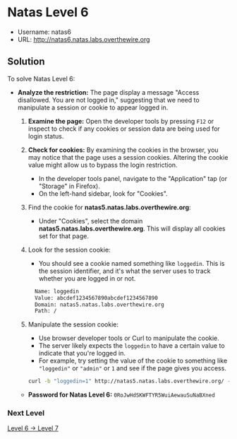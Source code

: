 # Natas Level 6

- Username: natas6
- URL: http://natas6.natas.labs.overthewire.org

## Solution

To solve Natas Level 6:

- **Analyze the restriction:** The page display a message "Access disallowed. You are not logged in," suggesting that we need to manipulate a session or cookie to appear logged in.

  1. **Examine the page:** Open the developer tools by pressing `F12` or inspect to check if any cookies or session data are being used for login status.

  2. **Check for cookies:** By examining the cookies in the browser, you may notice that the page uses a session cookies. Altering the cookie value might allow us to bypass the login restriction.

     - In the developer tools panel, navigate to the "Application" tap (or "Storage" in Firefox).
     - On the left-hand sidebar, look for "Cookies".

  3. Find the cookie for **natas5.natas.labs.overthewire.org**:
     - Under "Cookies", select the domain **natas5.natas.labs.overthewire.org**. This will display all cookies set for that page.
  4. Look for the session cookie:

     - You should see a cookie named something like `loggedin`. This is the session identifier, and it's what the server uses to track whether you are logged in or not.

     ```makefile
       Name: loggedin
       Value: abcdef1234567890abcdef1234567890
       Domain: natas5.natas.labs.overthewire.org
       Path: /
     ```

  5. Manipulate the session cookie:
     - Use browser developer tools or Curl to manipulate the cookie.
     - The server likely expects the `loggedin` to have a certain value to indicate that you're logged in.
     - For example, try setting the value of the cookie to something like `"loggedin"` or `"admin"` or `1` and see if the page gives you access.
     ```bash
     curl -b "loggedin=1" http://natas5.natas.labs.overthewire.org/ --user natas5:0n35PkggAPm2zbEpOU802c0x0Msn1ToK
     ```

  - **Password for Natas Level 6:** `0RoJwHdSKWFTYR5WuiAewauSuNaBXned`

### Next Level

[Level 6 → Level 7](https://github.com/nimodb/natas-challenge-solver/tree/main/natas07)
